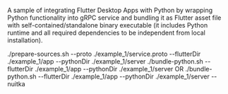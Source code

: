 A sample of integrating Flutter Desktop Apps with Python by wrapping Python functionality into gRPC service and bundling it as Flutter asset file with self-contained/standalone binary executable (it includes Python runtime and all required dependencies to be independent from local installation).

./prepare-sources.sh --proto ./example_1/service.proto --flutterDir ./example_1/app --pythonDir ./example_1/server
./bundle-python.sh --flutterDir ./example_1/app --pythonDir ./example_1/server 
OR
./bundle-python.sh --flutterDir ./example_1/app --pythonDir ./example_1/server --nuitka